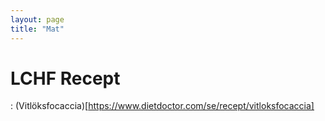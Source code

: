 ```yaml
---
layout: page
title: "Mat"
---
```


# LCHF Recept
: (Vitlöksfocaccia)[https://www.dietdoctor.com/se/recept/vitloksfocaccia]